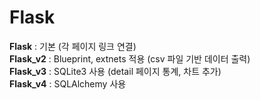 # Flask

<b>Flask</b> : 기본 (각 페이지 링크 연결) <br>
<b>Flask_v2</b> : Blueprint, extnets 적용 (csv 파일 기반 데이터 출력) <br>
<b>Flask_v3</b> : SQLite3 사용 (detail 페이지 통계, 차트 추가) <br>
<b>Flask_v4</b> : SQLAlchemy 사용
